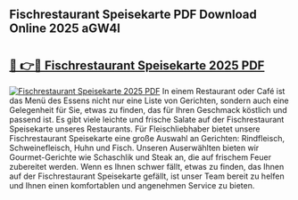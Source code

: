 ## Fischrestaurant Speisekarte PDF Download Online 2025 aGW4l

# <h2><a href="http://gceghv.nevu.top/?p=Fischrestaurant+Speisekarte">🔗 👉🔴 Fischrestaurant Speisekarte 2025 PDF</a></h2>

[![Fischrestaurant Speisekarte 2025 PDF](https://i.imgur.com/dBaPXMq.png)](http://gceghv.nevu.top/?p=Fischrestaurant+Speisekarte)
In einem Restaurant oder Café ist das Menü des Essens nicht nur eine Liste von Gerichten, sondern auch eine Gelegenheit für Sie, etwas zu finden, das für Ihren Geschmack köstlich und passend ist. Es gibt viele leichte und frische Salate auf der Fischrestaurant Speisekarte unseres Restaurants. Für Fleischliebhaber bietet unsere Fischrestaurant Speisekarte eine große Auswahl an Gerichten: Rindfleisch, Schweinefleisch, Huhn und Fisch. Unseren Auserwählten bieten wir Gourmet-Gerichte wie Schaschlik und Steak an, die auf frischem Feuer zubereitet werden. Wenn es Ihnen schwer fällt, etwas zu finden, das Ihnen auf der Fischrestaurant Speisekarte gefällt, ist unser Team bereit zu helfen und Ihnen einen komfortablen und angenehmen Service zu bieten.
